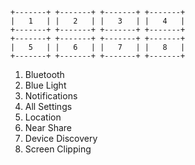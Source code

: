 ```
+-------+ +-------+ +-------+ +-------+
|   1   | |   2   | |   3   | |   4   |
+-------+ +-------+ +-------+ +-------+
+-------+ +-------+ +-------+ +-------+
|   5   | |   6   | |   7   | |   8   |
+-------+ +-------+ +-------+ +-------+
```

1. Bluetooth
2. Blue Light
3. Notifications
4. All Settings
5. Location
6. Near Share
7. Device Discovery
8. Screen Clipping

